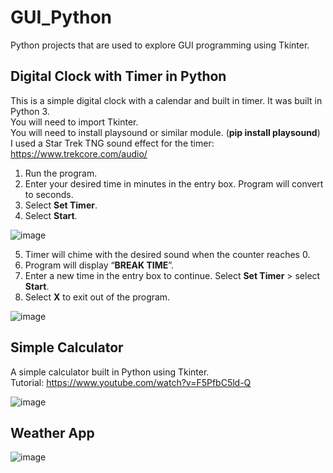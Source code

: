 # GUI_Python
Python projects that are used to explore GUI programming using Tkinter.


## Digital Clock with Timer in Python
This is a simple digital clock with a calendar and built in timer. It was built in Python 3.  
You will need to import Tkinter.     
You will need to install playsound or similar module. (**pip install playsound**)  
I used a Star Trek TNG sound effect for the timer: https://www.trekcore.com/audio/   

1. Run the program.
2. Enter your desired time in minutes in the entry box. Program will convert to seconds.
3. Select **Set Timer**.
4. Select **Start**.


![image](https://user-images.githubusercontent.com/68202736/87608580-2d52c200-c6b5-11ea-8226-0bd4e4e0805c.png)


5. Timer will chime with the desired sound when the counter reaches 0. 
6. Program will display “**BREAK TIME**”.
7. Enter a new time in the entry box to continue. Select **Set Timer** > select **Start**. 
8. Select **X** to exit out of the program.


![image](https://user-images.githubusercontent.com/68202736/87608669-62f7ab00-c6b5-11ea-9130-8bb6b6f00c3c.png)


## Simple Calculator
A simple calculator built in Python using Tkinter.  
Tutorial: https://www.youtube.com/watch?v=F5PfbC5ld-Q  

![image](https://user-images.githubusercontent.com/68202736/88468927-82ee5200-ce9f-11ea-8233-55579b098c1a.png)


## Weather App
![image](https://user-images.githubusercontent.com/68202736/88468952-ebd5ca00-ce9f-11ea-92dc-49d464cbf416.png)







